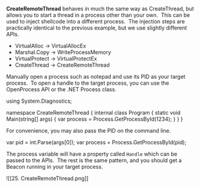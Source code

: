 **CreateRemoteThread** behaves in much the same way as CreateThread, but allows you to start a thread in a process other than your own.  This can be used to inject shellcode into a different process.  The injection steps are practically identical to the previous example, but we use slightly different APIs.

-   VirtualAlloc -> VirtualAllocEx
-   Marshal.Copy -> WriteProcessMemory
-   VirtualProtect -> VirtualProtectEx
-   CreateThread -> CreateRemoteThread

Manually open a process such as notepad and use its PID as your target process.  To open a handle to the target process, you can use the OpenProcess API or the .NET Process class.

using System.Diagnostics;

namespace CreateRemoteThread
{
    internal class Program
    {
        static void Main(string[] args)
        {
            var process = Process.GetProcessById(1234);
        }
    }
}

  

For convenience, you may also pass the PID on the command line.

var pid = int.Parse(args[0]);
var process = Process.GetProcessById(pid);

  

The process variable will have a property called `Handle` which can be passed to the APIs.  The rest is the same pattern, and you should get a Beacon running in your target process.

![[25. CreateRemoteThread.png]]

